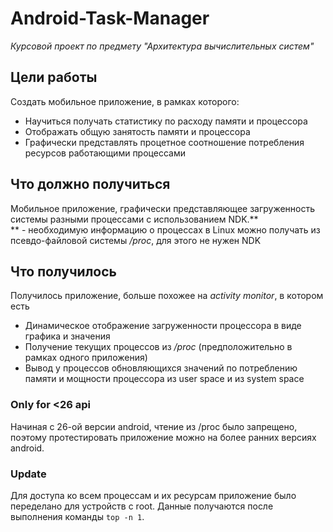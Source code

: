 # Android-Task-Manager

*Курсовой проект по предмету "Архитектура вычислительных систем"*  

## Цели работы  
Создать мобильное приложение, в рамках которого:
* Научиться получать статистику по расходу памяти и процессора  
* Отображать общую занятость памяти и процессора
* Графически представлять процетное соотношение потребления ресурсов работающими процессами

## Что должно получиться  
Мобильное приложение, графически представляющее загруженность системы разными процессами с использованием NDK.**  
** - необходимую информацию о процессах в Linux можно получать из псевдо-файловой системы */proc*, для этого не нужен NDK

## Что получилось
Получилось приложение, больше похожее на *activity monitor*, в котором есть
* Динамическое отображение загруженности процессора в виде графика и значения
* Получение текущих процессов из */proc* (предположительно в рамках одного приложения)
* Вывод у процессов обновляющихся значений по потреблению памяти и мощности процессора из user space и из system space  

### Only for <26 api  
Начиная с 26-ой версии android, чтение из /proc было запрещено, поэтому протестировать приложение можно на более ранних версиях android. 

### Update
Для доступа ко всем процессам и их ресурсам приложение было переделано для устройств с root. Данные получаются после выполнения команды `top -n 1`.  
